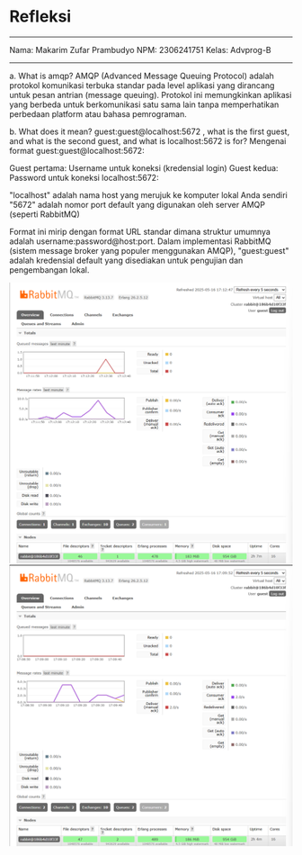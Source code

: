 <h1>Refleksi</h1>

---

Nama: Makarim Zufar Prambudyo
NPM: 2306241751
Kelas: Advprog-B

---

a. What is amqp?
AMQP (Advanced Message Queuing Protocol) adalah protokol komunikasi terbuka standar pada level aplikasi yang dirancang untuk pesan antrian (message queuing). Protokol ini memungkinkan aplikasi yang berbeda untuk berkomunikasi satu sama lain tanpa memperhatikan perbedaan platform atau bahasa pemrograman.

b. What does it mean? guest:guest@localhost:5672 , what is the first guest, and what
is the second guest, and what is localhost:5672 is for?
Mengenai format guest:guest@localhost:5672:

Guest pertama: Username untuk koneksi (kredensial login)
Guest kedua: Password untuk koneksi
localhost:5672:

"localhost" adalah nama host yang merujuk ke komputer lokal Anda sendiri
"5672" adalah nomor port default yang digunakan oleh server AMQP (seperti RabbitMQ)


Format ini mirip dengan format URL standar dimana struktur umumnya adalah username:password@host:port. Dalam implementasi RabbitMQ (sistem message broker yang populer menggunakan AMQP), "guest:guest" adalah kredensial default yang disediakan untuk pengujian dan pengembangan lokal.

![slow-connection](/README_image/Screenshot%202025-05-16%20170130.png)
![slow-connection](/README_image/Screenshot%202025-05-16%20171001.png)
